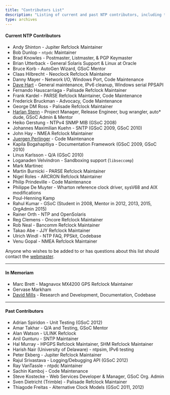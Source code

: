 ```yaml
---
title: "Contributors List"
description: "Listing of current and past NTP contributors, including their area of contribution."
type: archives
---
```



#### Current NTP Contributors

* Andy Shinton - Jupiter Refclock Maintainer
* Bob Dunlop - `ntpdc` Maintainer
* Brad Knowles - Postmaster, Listmaster, & PGP Keymaster
* Brian Utterback - General Solaris Support & Linux at Oracle
* Bruce Korb - AutoGen Wizard, GSoC Mentor
* Claas Hilbrecht - Neoclock Refclock Maintainer
* Danny Mayer - Network I/O, Windows Port, Code Maintenance
* [Dave Hart](https://www.nwtime.org/bio/dave-hart/) - General maintenance, IPv6 cleanup, Windows serial PPSAPI
* Fernando Hauscarriaga - Palisade Refclock Maintainer
* Frank Kardel - PARSE Refclock Maintainer, Code Maintenance
* Frederick Bruckman - Advocacy, Code Maintenance
* George DM Ross - Palisade Refclock Maintainer
* [Harlan Stenn](https://www.nwtime.org/bio/harlan-stenn/) - Project Manager, Release Engineer, bug wrangler, auto* dude, GSoC Admin & Mentor
* Heiko Gerstung - NTPv4 SNMP MIB (GSoC 2008)
* Johannes Maximilian Kuehn - SNTP (GSoC 2009, GSoC 2010)
* John Hay - NMEA Refclock Maintainer
* [Juergen Perlinger](https://www.nwtime.org/bio/juergen-perlinger/) - Code Maintenance
* Kapila Bogahapitiya - Documentation Framework (GSoC 2009, GSoC 2010)
* Linus Karlsson - Q/A (GSoC 2010)
* Loganaden Velvindron - Sandboxing support (`libseccomp`)
* Mark Martinec
* Martin Burnicki - PARSE Refclock Maintainer
* Nigel Roles - ARCRON Refclock Maintainer
* Philip Prindeville - Code Maintenance
* Philippe De Muyter - Wharton reference clock driver, sysV68 and AIX modifications
* Poul-Henning Kamp
* Rahul Kumar - GSoC (Student in 2008, Mentor in 2012, 2013, 2015, OrgAdmin 2015)
* Rainer Orth - NTP and OpenSolaris
* Reg Clemens - Oncore Refclock Maintainer
* Rob Neal - Bancomm Refclock Maintainer
* Takao Abe - JJY Refclock Maintainer
* Ulrich Windl - NTP FAQ, PPSkit, Codebase
* Venu Gopal - NMEA Refclock Maintainer 

Anyone who wishes to be added to or has questions about this list should contact the [webmaster](mailto:webmaster@ntp.org).

* * *

#### In Memoriam

* Marc Brett - Magnavox MX4200 GPS Refclock Maintainer 
* Gervase Markham
* [David Mills](https://www.nwtime.org/bio/david-l-mills/) - Research and Development, Documentation, Codebase


* * *

#### Past Contributors

* Adrian Spiridon - Unit Testing (GSoC 2012)
* Amar Takhar - Q/A and Testing, GSoC Mentor
* Alan Watson - ULINK Refclock
* Anil Gunturu - SNTP Maintainer
* Hal Murray - HPGPS Refclock Maintainer, SHM Refclock Maintainer
* Harish Nair (University of Delaware) - ntpsim, IPv6 testing
* Peter Ekberg - Jupiter Refclock Maintainer
* Rajul Srivastava - Logging/Debugging API (GSoC 2012)
* Ray VanTassle - ntpdc Maintainer
* Sachin Kamboj - Code Maintenance
* Steve Kostecke - Web Services Developer & Manager, GSoC Org. Admin
* Sven Dietricht (Trimble) - Palisade Refclock Maintainer
* Thiagode Freitas - Alternative Clock Models (GSoC 2011, 2012) 
